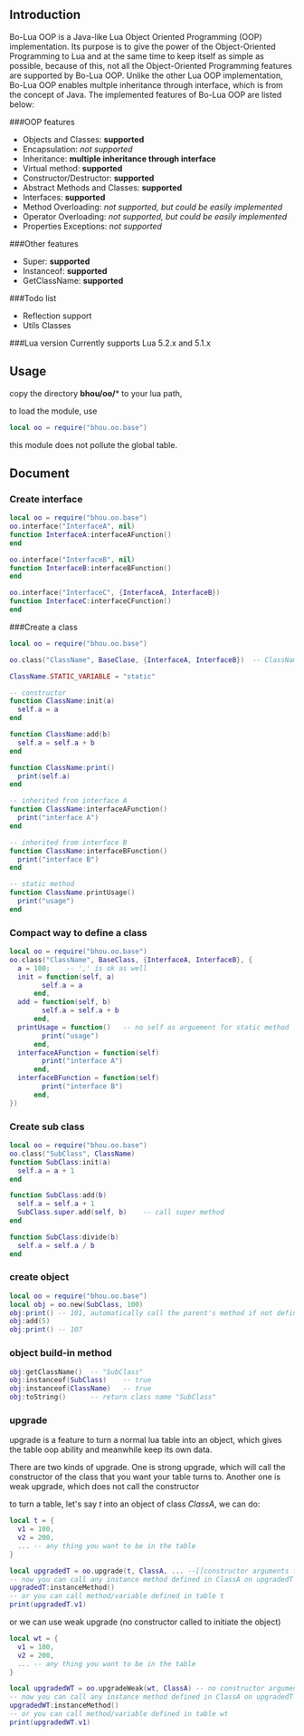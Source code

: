 Introduction
------------

Bo-Lua OOP is a Java-like Lua Object Oriented Programming (OOP) implementation. 
Its purpose is to give the power of the Object-Oriented Programming to Lua and at the same time 
to keep itself as simple as possible, because of this, not all the Object-Oriented Programming features 
are supported by Bo-Lua OOP. Unlike the other Lua OOP implementation, Bo-Lua OOP enables multple 
inheritance through interface, which is from the concept of Java. The implemented features of Bo-Lua 
OOP are listed below:

###OOP features

- Objects and Classes: **supported**
- Encapsulation: *not supported*
- Inheritance: **multiple inheritance through interface**
- Virtual method: **supported**
- Constructor/Destructor: **supported**
- Abstract Methods and Classes: **supported**
- Interfaces: **supported**
- Method Overloading: *not supported, but could be easily implemented*
- Operator Overloading: *not supported, but could be easily implemented*
- Properties Exceptions: *not supported*

###Other features

- Super: **supported**
- Instanceof: **supported**
- GetClassName: **supported**

###Todo list
- Reflection support
- Utils Classes

###Lua version
Currently supports Lua 5.2.x and 5.1.x


Usage
-----------
copy the directory **bhou/oo/*** to your lua path,

to load the module, use
`````lua
local oo = require("bhou.oo.base")
`````

this module does not pollute the global table. 


Document
-----------
### Create interface
`````lua
local oo = require("bhou.oo.base")
oo.interface("InterfaceA", nil)
function InterfaceA:interfaceAFunction()
end

oo.interface("InterfaceB", nil)
function InterfaceB:interfaceBFunction()
end

oo.interface("InterfaceC", {InterfaceA, InterfaceB})
function InterfaceC:interfaceCFunction()
end
`````
###Create a class

`````lua
local oo = require("bhou.oo.base")

oo.class("ClassName", BaseClase, {InterfaceA, InterfaceB})  -- ClassName is automatically registered as global variable

ClassName.STATIC_VARIABLE = "static"

-- constructor
function ClassName:init(a)
  self.a = a
end

function ClassName:add(b)
  self.a = self.a + b
end

function ClassName:print()
  print(self.a)
end

-- inherited from interface A
function ClassName:interfaceAFunction()
  print("interface A")
end

-- inherited from interface B
function ClassName:interfaceBFunction()
  print("interface B")
end

-- static method
function ClassName.printUsage()  
  print("usage")
end
`````
### Compact way to define a class
`````lua
local oo = require("bhou.oo.base")
oo.class("ClassName", BaseClass, {InterfaceA, InterfaceB}, {
  a = 100;    -- ',' is ok as well
  init = function(self, a)
        self.a = a
      end,
  add = function(self, b)
        self.a = self.a + b
      end,
  printUsage = function()   -- no self as arguement for static method
        print("usage")
      end,
  interfaceAFunction = function(self)
        print("interface A")
      end,
  interfaceBFunction = function(self)
        print("interface B")
      end,
})
`````
### Create sub class
`````lua
local oo = require("bhou.oo.base")
oo.class("SubClass", ClassName)
function SubClass:init(a)
  self.a = a + 1
end

function SubClass:add(b)
  self.a = self.a + 1
  SubClass.super.add(self, b)    -- call super method
end

function SubClass:divide(b)
  self.a = self.a / b
end
`````

### create object
`````lua
local oo = require("bhou.oo.base")
local obj = oo.new(SubClass, 100)
obj:print() -- 101, automatically call the parent's method if not defined in subclass
obj:add(5)
obj:print() -- 107
`````
### object build-in method
`````lua
obj:getClassName()  -- "SubClass"
obj:instanceof(SubClass)    -- true
obj:instanceof(ClassName)   -- true
obj:toString()      -- return class name "SubClass"
`````
### upgrade
upgrade is a feature to turn a normal lua table into an object, which gives the table 
oop ability and meanwhile keep its own data.

There are two kinds of upgrade. One is strong upgrade, which will call the constructor 
of the class that you want your table turns to. Another one is weak upgrade, which does
not call the constructor

to turn a table, let's say *t* into an object of class *ClassA*, we can do:
`````lua
local t = {
  v1 = 100,
  v2 = 200,
  ... -- any thing you want to be in the table
}

local upgradedT = oo.upgrade(t, ClassA, ... --[[constructor arguments for ClassA--]])
-- now you can call any instance method defined in ClassA on upgradedT
upgradedT:instanceMethod()
-- or you can call method/variable defined in table t
print(upgradedT.v1)
`````
or we can use weak upgrade (no constructor called to initiate the object)
`````lua
local wt = {
  v1 = 100,
  v2 = 200,
  ... -- any thing you want to be in the table
}

local upgradedWT = oo.upgradeWeak(wt, ClassA) -- no constructor arguments
-- now you can call any instance method defined in ClassA on upgradedT
upgradedWT:instanceMethod()
-- or you can call method/variable defined in table wt
print(upgradedWT.v1)

